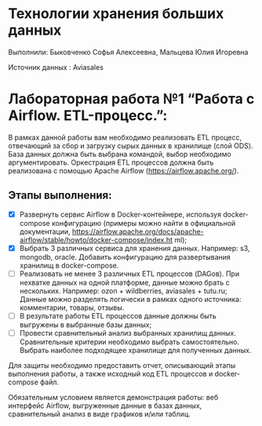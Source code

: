 # Технологии хранения больших данных

Выполнили: Быковченко Софья Алексеевна, Мальцева Юлия Игоревна

Источник данных : Aviasales
# Лабораторная работа №1 “Работа с Airflow. ETL-процесс.”: 
В рамках данной работы вам необходимо реализовать ETL процесс, отвечающий за сбор и загрузку сырых данных в хранилище (слой ODS). База данных должна быть выбрана командой, выбор необходимо аргументировать. Оркестрация ETL процессов должна быть реализована с помощью Apache Airflow (https://airflow.apache.org/). 
## Этапы выполнения:
- [x] Развернуть сервис Airflow в Docker-контейнере, используя docker-compose 
конфигурацию (примеры можно найти в официальной документации, 
https://airflow.apache.org/docs/apache-airflow/stable/howto/docker-compose/index.ht
 ml); 
- [x] Выбрать 3 различных сервиса для хранения данных. Например: s3, mongodb, 
oracle. Добавить конфигурацию для развертывания хранилищ в docker-compose. 
- [ ] Реализовать не менее 3 различных ETL процессов (DAGов). При нехватке 
данных на одной платформе, данные можно брать с нескольких. Например: ozon + wildberries, aviasales + tutu.ru; Данные можно разделять логически в рамках одного источника: комментарии, товары, отзывы. 
- [ ] В результате работы ETL процессов данные должны быть выгружены в выбранные базы данных; 
- [ ] Провести сравнительный анализ выбранных хранилищ данных. Сравнительные критерии необходимо выбрать самостоятельно. Выбрать наиболее подходящее хранилище для полученных данных. 

Для защиты необходимо предоставить отчет, описывающий этапы выполнения работы, а также исходный код ETL процессов и docker-compose файл. 

Обязательным условием является демонстрация работы: веб интерфейс Airflow, выгруженные данные в базах данных, сравнительный анализ в виде графиков и/или таблиц.